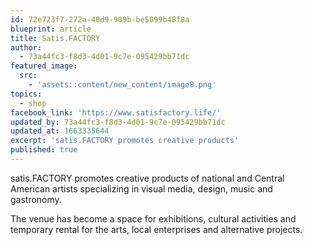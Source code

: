```yaml
---
id: 72e723f7-272a-40d9-909b-be5099b48f8a
blueprint: article
title: Satis.FACTORY
author:
  - 73a44fc3-f8d3-4d01-9c7e-095429bb71dc
featured_image:
  src:
    - 'assets::content/new_content/image8.png'
topics:
  - shop
facebook_link: 'https://www.satisfactory.life/'
updated_by: 73a44fc3-f8d3-4d01-9c7e-095429bb71dc
updated_at: 1663335644
excerpt: 'satis.FACTORY promotes creative products'
published: true
---
```

satis.FACTORY promotes creative products of national and Central American artists specializing in visual media, design, music and gastronomy.

The venue has become a space for exhibitions, cultural activities and temporary rental for the arts, local enterprises and alternative projects.